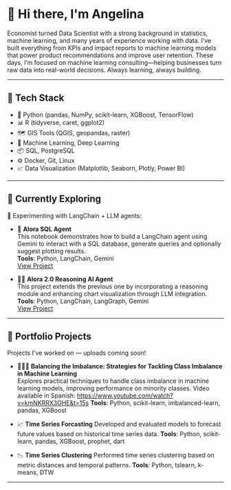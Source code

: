# 👋 Hi there, I'm Angelina

Economist turned Data Scientist with a strong background in statistics, machine learning, and many years of experience working with data. I’ve built everything from KPIs and impact reports to machine learning models that power product recommendations and improve user retention. These days, I’m focused on machine learning consulting—helping businesses turn raw data into real-world decisions. Always learning, always building.

---

## 🧰 Tech Stack

- 🐍 Python (pandas, NumPy, scikit-learn, XGBoost, TensorFlow)
- 📊 R (tidyverse, caret, ggplot2)
- 🗺️ GIS Tools (QGIS, geopandas, raster)
- 🧠 Machine Learning, Deep Learning
- 📦 SQL, PostgreSQL
- ⚙️ Docker, Git, Linux
- 📈 Data Visualization (Matplotlib, Seaborn, Plotly, Power BI)

---

## 🌱 Currently Exploring

🧪 Experimenting with LangChain + LLM agents:

- 🤖 **Alora SQL Agent**  
This notebook demonstrates how to build a LangChain agent using Gemini to interact with a SQL database, generate queries and optionally suggest plotting results.  
**Tools**: Python, LangChain, Gemini  
[View Project](https://github.com/AngelinaGarnica/Alora_Agent)

- 🤖🤖 **Alora 2.0 Reasoning AI Agent**  
This project extends the previous one by incorporating a reasoning module and enhancing chart visualization through LLM integration.
**Tools**: Python, LangChain, LangGraph, Gemini  
[View Project](https://github.com/AngelinaGarnica/Alora)

---

## 📂 Portfolio Projects

Projects I've worked on — uploads coming soon!

- 🏄🏽‍♀️ **Balancing the Imbalance: Strategies for Tackling Class Imbalance in Machine Learning**  
Explores practical techniques to handle class imbalance in machine learning models, improving performance on minority classes.
Video available in Spanish: https://www.youtube.com/watch?v=kmNKRRX3GHE&t=15s
**Tools**: Python, scikit-learn, imbalanced-learn, pandas, XGBoost

- 📈 **Time Series Forcasting**
Developed and evaluated models to forecast future values based on historical time series data.
**Tools**: Python, scikit-learn, pandas, XGBoost, prophet, dart

- 📉 **Time Series Clustering**
Performed time series clustering based on metric distances and temporal patterns.
**Tools**: Python, tslearn, k-means, DTW
---
